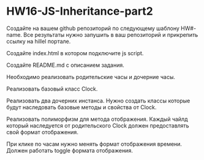 # HW16-JS-Inheritance-part2
Создайте на вашем github репозиторий по следующему шаблону HW#-name. Все результаты нужно запушить в ваш репозиторий и прикрепить ссылку на hillel портале.

Создайте index.html в котором подключите js script.

Создайте README.md с описанием задания.

Необходимо реализовать родительские часы и дочерние часы.

Реализовать базовый класс Clock.

Реализовать два дочерних инстанса. Нужно создать классы которые будут наследовать базовые методы и свойства от Clock.

Реализовать полиморфизм для метода отображения. Каждый чайлд который наследуется от родительского Clock должен предоставлять свой формат отображения.

При клике по часам нужно менять формат отображения времени. Должен работать toggle формата отображения.

